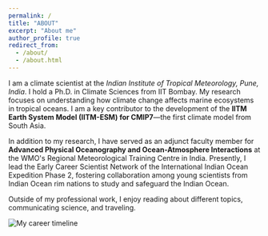 ```yaml
---
permalink: /
title: "ABOUT"
excerpt: "About me"
author_profile: true
redirect_from: 
  - /about/
  - /about.html
---
```


I am a climate scientist at the *Indian Institute of Tropical Meteorology, Pune, India*. I hold a Ph.D. in Climate Sciences from IIT Bombay. My research focuses on understanding how climate change affects marine ecosystems in tropical oceans. I am a key contributor to the development of the **IITM Earth System Model (IITM-ESM) for CMIP7**—the first climate model from South Asia.

In addition to my research, I have served as an adjunct faculty member for **Advanced Physical Oceanography and Ocean-Atmosphere Interactions** at the WMO's Regional Meteorological Training Centre in India. Presently, I lead the Early Career Scientist Network of the International Indian Ocean Expedition Phase 2, fostering collaboration among young scientists from Indian Ocean rim nations to study and safeguard the Indian Ocean.

Outside of my professional work, I enjoy reading about different topics, communicating science, and traveling.

<!-- ![type:video](../files/career_timeline.mp4) -->
![My career timeline](../files/career_timeline.gif)

<!-- ![My career timeline](../files/result.gif) -->
<!-- ![My career timeline](../images/about_me.png "My career in a timeline") -->